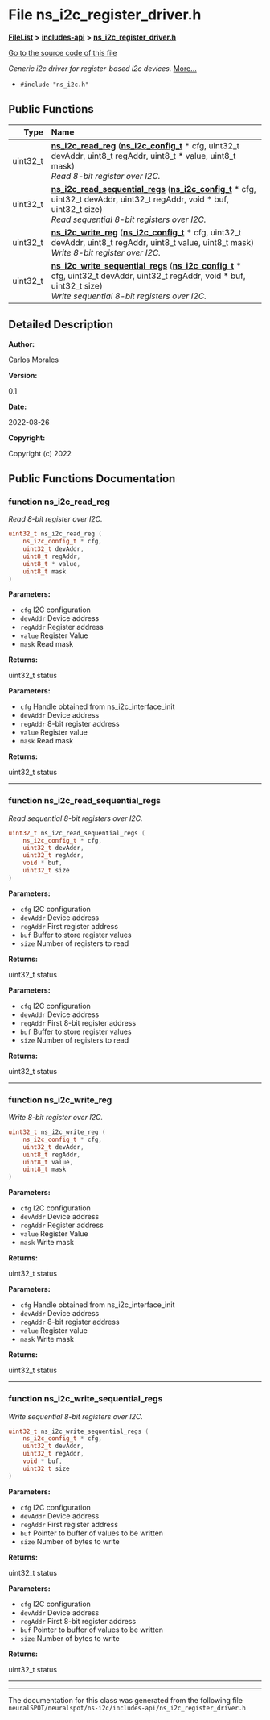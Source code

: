 

# File ns\_i2c\_register\_driver.h



[**FileList**](files.md) **>** [**includes-api**](dir_ead24bed0d4d5fb1b23b4266f13c1ec5.md) **>** [**ns\_i2c\_register\_driver.h**](ns__i2c__register__driver_8h.md)

[Go to the source code of this file](ns__i2c__register__driver_8h_source.md)

_Generic i2c driver for register-based i2c devices._ [More...](#detailed-description)

* `#include "ns_i2c.h"`





































## Public Functions

| Type | Name |
| ---: | :--- |
|  uint32\_t | [**ns\_i2c\_read\_reg**](#function-ns_i2c_read_reg) ([**ns\_i2c\_config\_t**](structns__i2c__config__t.md) \* cfg, uint32\_t devAddr, uint8\_t regAddr, uint8\_t \* value, uint8\_t mask) <br>_Read 8-bit register over I2C._  |
|  uint32\_t | [**ns\_i2c\_read\_sequential\_regs**](#function-ns_i2c_read_sequential_regs) ([**ns\_i2c\_config\_t**](structns__i2c__config__t.md) \* cfg, uint32\_t devAddr, uint32\_t regAddr, void \* buf, uint32\_t size) <br>_Read sequential 8-bit registers over I2C._  |
|  uint32\_t | [**ns\_i2c\_write\_reg**](#function-ns_i2c_write_reg) ([**ns\_i2c\_config\_t**](structns__i2c__config__t.md) \* cfg, uint32\_t devAddr, uint8\_t regAddr, uint8\_t value, uint8\_t mask) <br>_Write 8-bit register over I2C._  |
|  uint32\_t | [**ns\_i2c\_write\_sequential\_regs**](#function-ns_i2c_write_sequential_regs) ([**ns\_i2c\_config\_t**](structns__i2c__config__t.md) \* cfg, uint32\_t devAddr, uint32\_t regAddr, void \* buf, uint32\_t size) <br>_Write sequential 8-bit registers over I2C._  |




























## Detailed Description




**Author:**

Carlos Morales 




**Version:**

0.1 




**Date:**

2022-08-26




**Copyright:**

Copyright (c) 2022 





    
## Public Functions Documentation




### function ns\_i2c\_read\_reg 

_Read 8-bit register over I2C._ 
```C++
uint32_t ns_i2c_read_reg (
    ns_i2c_config_t * cfg,
    uint32_t devAddr,
    uint8_t regAddr,
    uint8_t * value,
    uint8_t mask
) 
```





**Parameters:**


* `cfg` I2C configuration 
* `devAddr` Device address 
* `regAddr` Register address 
* `value` Register Value 
* `mask` Read mask 



**Returns:**

uint32\_t status




**Parameters:**


* `cfg` Handle obtained from ns\_i2c\_interface\_init 
* `devAddr` Device address 
* `regAddr` 8-bit register address 
* `value` Register value 
* `mask` Read mask 



**Returns:**

uint32\_t status 





        

<hr>



### function ns\_i2c\_read\_sequential\_regs 

_Read sequential 8-bit registers over I2C._ 
```C++
uint32_t ns_i2c_read_sequential_regs (
    ns_i2c_config_t * cfg,
    uint32_t devAddr,
    uint32_t regAddr,
    void * buf,
    uint32_t size
) 
```





**Parameters:**


* `cfg` I2C configuration 
* `devAddr` Device address 
* `regAddr` First register address 
* `buf` Buffer to store register values 
* `size` Number of registers to read 



**Returns:**

uint32\_t status




**Parameters:**


* `cfg` I2C configuration 
* `devAddr` Device address 
* `regAddr` First 8-bit register address 
* `buf` Buffer to store register values 
* `size` Number of registers to read 



**Returns:**

uint32\_t status 





        

<hr>



### function ns\_i2c\_write\_reg 

_Write 8-bit register over I2C._ 
```C++
uint32_t ns_i2c_write_reg (
    ns_i2c_config_t * cfg,
    uint32_t devAddr,
    uint8_t regAddr,
    uint8_t value,
    uint8_t mask
) 
```





**Parameters:**


* `cfg` I2C configuration 
* `devAddr` Device address 
* `regAddr` Register address 
* `value` Register Value 
* `mask` Write mask 



**Returns:**

uint32\_t status




**Parameters:**


* `cfg` Handle obtained from ns\_i2c\_interface\_init 
* `devAddr` Device address 
* `regAddr` 8-bit register address 
* `value` Register value 
* `mask` Write mask 



**Returns:**

uint32\_t status 





        

<hr>



### function ns\_i2c\_write\_sequential\_regs 

_Write sequential 8-bit registers over I2C._ 
```C++
uint32_t ns_i2c_write_sequential_regs (
    ns_i2c_config_t * cfg,
    uint32_t devAddr,
    uint32_t regAddr,
    void * buf,
    uint32_t size
) 
```





**Parameters:**


* `cfg` I2C configuration 
* `devAddr` Device address 
* `regAddr` First register address 
* `buf` Pointer to buffer of values to be written 
* `size` Number of bytes to write 



**Returns:**

uint32\_t status




**Parameters:**


* `cfg` I2C configuration 
* `devAddr` Device address 
* `regAddr` First 8-bit register address 
* `buf` Pointer to buffer of values to be written 
* `size` Number of bytes to write 



**Returns:**

uint32\_t status 





        

<hr>

------------------------------
The documentation for this class was generated from the following file `neuralSPOT/neuralspot/ns-i2c/includes-api/ns_i2c_register_driver.h`

